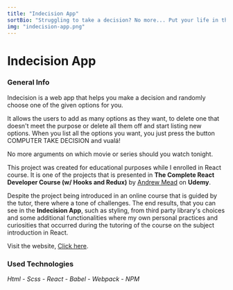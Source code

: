 ```yaml
---
title: "Indecision App"
sortBio: "Struggling to take a decision? No more... Put your life in the hands of a computer!"
img: "indecision-app.png"
---
```


# Indecision App

### General Info

Indecision is a web app that helps you make a decision and randomly choose one of the given options for you.

It allows the users to add as many options as they want, to delete one that doesn't meet the purpose or delete all them off and start listing new options. When you list all the options you want, you just press the button COMPUTER TAKE DECISION and vualá!

No more arguments on which movie or series should you watch tonight.

This project was created for educational purposes while I enrolled in React course.
It is one of the projects that is presented in **The Complete React Developer Course (w/ Hooks and Redux)** by [Andrew Mead](https://mead.io/) on **Udemy**.

Despite the project being introduced in an online course that is guided by the tutor, there where a tone of challenges. The end results, that you can see in the **Indecision App**, such as styling, from third party library's choices and some additional functionalities where my own personal practices and curiosities that occurred during the tutoring of the course on the subject introduction in React.

Visit the website, [Click here](https://indecision-react-app.vercel.app/).

### Used Technologies

_Html - Scss - React - Babel - Webpack - NPM_
